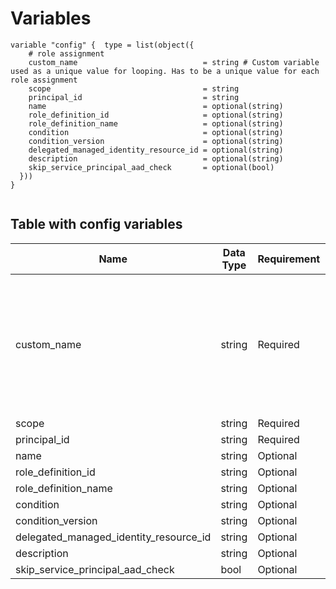 # Variables

```
variable "config" {  type = list(object({
    # role assignment
    custom_name                            = string # Custom variable used as a unique value for looping. Has to be a unique value for each role assignment
    scope                                  = string
    principal_id                           = string
    name                                   = optional(string)
    role_definition_id                     = optional(string)
    role_definition_name                   = optional(string)
    condition                              = optional(string)
    condition_version                      = optional(string)
    delegated_managed_identity_resource_id = optional(string)
    description                            = optional(string)
    skip_service_principal_aad_check       = optional(bool)
  }))
}


```


## Table with config variables

| Name | Data Type | Requirement | Default Value | Comment |
| ------- | --------- | ----------- | ------------- | ------- |
|custom_name | string | Required |  |  Custom variable used as a unique value for looping. Has to be a unique value for each role assignment |
|scope | string | Required |  |  |
|principal_id | string | Required |  |  |
|name | string | Optional |  |  |
|role_definition_id | string | Optional |  |  |
|role_definition_name | string | Optional |  |  |
|condition | string | Optional |  |  |
|condition_version | string | Optional |  |  |
|delegated_managed_identity_resource_id | string | Optional |  |  |
|description | string | Optional |  |  |
|skip_service_principal_aad_check | bool | Optional |  |  |



